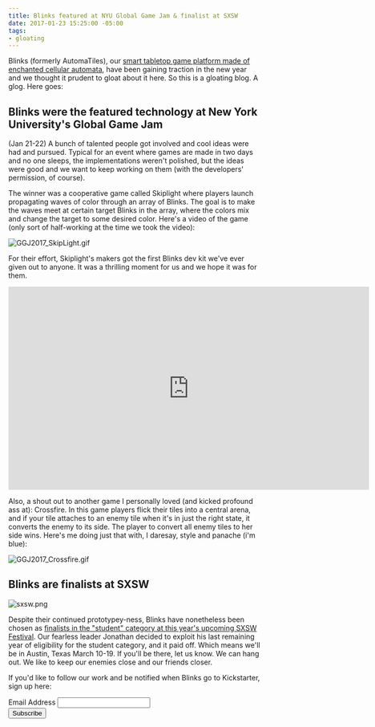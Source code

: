 ```yaml
---
title: Blinks featured at NYU Global Game Jam & finalist at SXSW
date: 2017-01-23 15:25:00 -05:00
tags:
- gloating
---
```


Blinks (formerly AutomaTiles), our [smart tabletop game platform made of enchanted cellular automata](http://move38.com/blog/a-board-game-that-thinks/), have been gaining traction in the new year and we thought it prudent to gloat about it here. So this is a gloating blog. A glog. Here goes:

## Blinks were the featured technology at New York University's Global Game Jam

\(Jan 21-22) A bunch of talented people got involved and cool ideas were had and pursued. Typical for an event where games are made in two days and no one sleeps, the implementations weren't polished, but the ideas were good and we want to keep working on them (with the developers' permission, of course).

The winner was a cooperative game called Skiplight where players launch propagating waves of color through an array of Blinks. The goal is to make the waves meet at certain target Blinks in the array, where the colors mix and change the target to some desired color. Here's a video of the game (only sort of half-working at the time we took the video):

![GGJ2017_SkipLight.gif](/uploads/GGJ2017_SkipLight.gif)

For their effort, Skiplight's makers got the first Blinks dev kit we've ever given out to anyone. It was a thrilling moment for us and we hope it was for them.

<iframe width="720" height="405" src="https://www.youtube.com/embed/XDq2bymAuiI" frameborder="0" allowfullscreen></iframe>

Also, a shout out to another game I personally loved (and kicked profound ass at): Crossfire. In this game players flick their tiles into a central arena, and if your tile attaches to an enemy tile when it's in just the right state, it converts the enemy to its side. The player to convert all enemy tiles to her side wins. Here's me doing just that with, I daresay, style and panache (i'm blue):

![GGJ2017_Crossfire.gif](/uploads/GGJ2017_Crossfire.gif)

## Blinks are finalists at SXSW

![sxsw.png](/uploads/sxsw.png)

Despite their continued prototypey-ness, Blinks have nonetheless been chosen as [finalists in the "student" category  at this year's upcoming SXSW Festival](https://www.sxsw.com/interactive/2017/interactive-innovation-awards-65-finalists/). Our fearless leader Jonathan decided to exploit his last remaining year of eligibility for the student category, and it paid off. Which means we'll be in Austin, Texas March 10-19. If you'll be there, let us know. We can hang out. We like to keep our enemies close and our friends closer.

If you'd like to follow our work and be notified when Blinks go to Kickstarter, sign up here:

<!-- Begin MailChimp Signup Form -->
<link href="//cdn-images.mailchimp.com/embedcode/classic-10_7.css" rel="stylesheet" type="text/css">
<style type="text/css">
\#mc_embed_signup{background:#fff; padding:0 10px 0 0px; margin:0 0 20px 0; max-width:300px; clear:left;}
</style>
<div id="mc_embed_signup">
<form action="//automatiles.us14.list-manage.com/subscribe/post?u=7857fa104de3ffc5bbe78d94c&id=c82a234f7c" method="post" id="mc-embedded-subscribe-form" name="mc-embedded-subscribe-form" class="validate" target="_blank" novalidate>
<div id="mc_embed_signup_scroll">
<div class="mc-field-group">
<label for="mce-EMAIL">Email Address</label>
<input type="email" value="" name="EMAIL" class="required email" id="mce-EMAIL">
</div>
<div id="mce-responses" class="clear">
<div class="response" id="mce-error-response" style="display:none"></div>
<div class="response" id="mce-success-response" style="display:none"></div>
</div>    <!-- real people should not fill this in and expect good things - do not remove this or risk form bot signups-->
<div style="position: absolute; left: -5000px;" aria-hidden="true"><input type="text" name="b_7857fa104de3ffc5bbe78d94c_c82a234f7c" tabindex="-1" value=""></div>
<div class="clear"><input type="submit" value="Subscribe" name="subscribe" id="mc-embedded-subscribe" class="button"></div>
</div>
</form>
</div>
<script type='text/javascript' src='//s3.amazonaws.com/downloads.mailchimp.com/js/mc-validate.js'></script><script type='text/javascript'>(function($) {window.fnames = new Array(); window.ftypes = new Array();fnames\[0\]='EMAIL';ftypes\[0\]='email';fnames\[1\]='FNAME';ftypes\[1\]='text';fnames\[2\]='LNAME';ftypes\[2\]='text';}(jQuery));var $mcj = jQuery.noConflict(true);</script>
<!--End mc_embed_signup-->